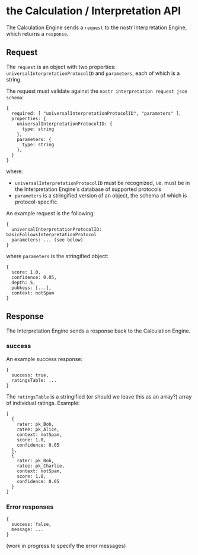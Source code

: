 the Calculation / Interpretation API
=====

The Calculation Engine sends a `request` to the nostr Interpretation Engine, which returns a `response`.

## Request

The `request` is an object with two properties: `universalInterpretationProtocolID` and `parameters`, each of which is a string.

The request must validate against the `nostr interpretation request json schema`:

```
{
  required: [ "universalInterpretationProtocolID", "parameters" ],
  properties: {
    universalInterpretationProtocolID: {
      type: string
    },
    parameters: {
      type: string
    },
  }
}
```
where: 
- `universalInterpretationProtocolID` must be recognized, i.e. must be in the Interpretation Engine's database of supported protocols
- `parameters` is a stringified version of an object, the schema of which is protocol-specific.

An example request is the following:

```
{
  universalInterpretationProtocolID: basicFollowsInterpretationProtocol
  parameters: ... (see below)
}
```

where `parameters` is the stringified object:

```
{
  score: 1.0,
  confidence: 0.05,
  depth: 5,
  pubkeys: [...],
  context: notSpam
}
```

## Response

The Interpretation Engine sends a response back to the Calculation Engine.

### success

An example success response:

```
{
  success: true,
  ratingsTable: ...
}
```

The `ratingsTable` is a stringified (or should we leave this as an array?) array of individual ratings. Example:

```
[
  {
    rater: pk_Bob,
    ratee: pk_Alice,
    context: notSpam,
    score: 1.0,
    confidence: 0.05
  },
  {
    rater: pk_Bob,
    ratee: pk_Charlie,
    context: notSpam,
    score: 1.0,
    confidence: 0.05
  }
]
```

### Error responses

```
{
  success: false,
  message: ...
}
```

(work in progress to specify the error messages)
